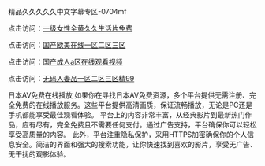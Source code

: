 精品久久久久久中文字幕专区-0704mf

点击访问：<a href="https://gsd-agv.pages.dev/">一级女性全黄久久生活片免费</a>

点击访问：<a href="https://gda-c7m.pages.dev/">国产欧美在线一区二区三区</a>

点击访问：<a href="https://tfda.pages.dev/">国产成人a区在线观看视频</a>

点击访问：<a href="https://bsdf-5f5.pages.dev/">无码人妻品一区二区三区精99</a>

日本AV免费在线播放
如果你在寻找日本AV免费资源，多个平台提供无需注册、完全免费的在线播放服务。这些平台提供高清画质，保证流畅播放，无论是PC还是手机都能享受最佳观看体验。
平台上的内容非常丰富，从经典影片到最新热门作品，应有尽有，完全免费且不需要任何支付。通过广告支持，平台确保你可以轻松享受高质量的内容。
此外，平台注重隐私保护，采用HTTPS加密确保你的个人信息安全。简洁的界面和强大的搜索功能，让你快速找到喜欢的影片，享受无广告、无干扰的观影体验。

<span style="display:none;">[Canonical link](）</span>
